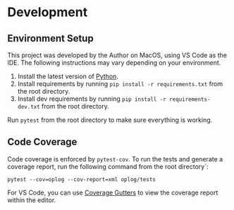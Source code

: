 # Development

## Environment Setup

This project was developed by the Author on MacOS, using VS Code as the IDE. The following instructions may vary depending on your environment.

1. Install the latest version of [Python](https://www.python.org/downloads/).
2. Install requirements by running `pip install -r requirements.txt` from the root directory.
3. Install dev requirements by running `pip install -r requirements-dev.txt` from the root directory.

Run `pytest` from the root directory to make sure everything is working.

## Code Coverage

Code coverage is enforced by `pytest-cov`. To run the tests and generate a coverage report, 
run the following command from the root directory`:

```
pytest --cov=oplog --cov-report=xml oplog/tests
```

For VS Code, you can use [Coverage Gutters](https://marketplace.visualstudio.com/items?itemName=ryanluker.vscode-coverage-gutters) to view the coverage report within the editor.